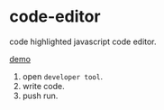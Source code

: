 # code-editor

code highlighted javascript code editor.

[demo](https://naoki-tomita.github.io/code-editor/index.html)

1. open `developer tool`.
2. write code.
3. push run.
